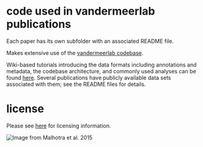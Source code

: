 # code used in vandermeerlab publications

Each paper has its own subfolder with an associated README file.

Makes extensive use of the
[vandermeerlab codebase](https://github.com/mvdm/vandermeerlab).

Wiki-based tutorials introducing the data formats including
annotations and metadata, the codebase architecture, and commonly used
analyses can be found
[here](http://ctnsrv.uwaterloo.ca/vandermeerlab/doku.php?id=analysis:course-w16). Several
publications have publicly available data sets associated with them;
see the README files for details.

# license
Please see [here](https://github.com/mvdm/papers/blob/master/LICENSE)
for licensing information.

![Image from Malhotra et al. 2015](https://cloud.githubusercontent.com/assets/1922878/12867851/df576854-ccc6-11e5-9212-82411384cdc9.png)
